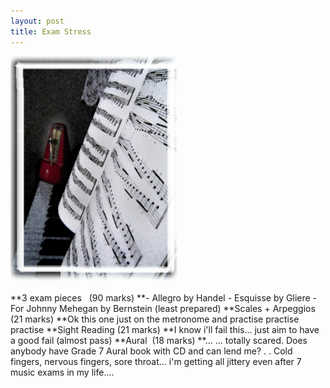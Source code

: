 ```yaml
---
layout: post
title: Exam Stress
---
```


![](/img/str2.jpg)

**3 exam pieces   (90 marks) **- Allegro by Handel - Esquisse by Gliere - For Johnny Mehegan by Bernstein (least prepared) **Scales + Arpeggios  (21 marks) **Ok this one just on the metronome and practise practise practise **Sight Reading (21 marks) **I know i'll fail this... just aim to have a good fail (almost pass) **Aural  (18 marks) **... ... totally scared. Does anybody have Grade 7 Aural book with CD and can lend me? . . Cold fingers, nervous fingers, sore throat... i'm getting all jittery even after 7 music exams in my life....
